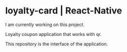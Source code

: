 # loyalty-card | React-Native


I am currently working on this project. 

Loyalty coupon application that works with qr. 

This repository is the interface of the application.
